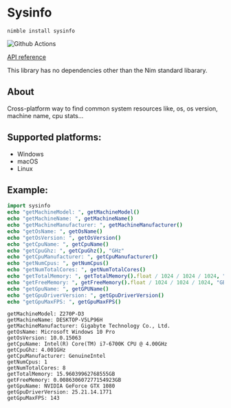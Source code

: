 # Sysinfo

`nimble install sysinfo`

![Github Actions](https://github.com/treeform/sysinfo/workflows/Github%20Actions/badge.svg)

[API reference](https://nimdocs.com/treeform/sysinfo)

This library has no dependencies other than the Nim standard libarary.

## About

Cross-platform way to find common system resources like, os, os version, machine name, cpu stats...

## Supported platforms:

* Windows
* macOS
* Linux

## Example:

```nim
import sysinfo
echo "getMachineModel: ", getMachineModel()
echo "getMachineName: ", getMachineName()
echo "getMachineManufacturer: ", getMachineManufacturer()
echo "getOsName: ", getOsName()
echo "getOsVersion: ", getOsVersion()
echo "getCpuName: ", getCpuName()
echo "getCpuGhz: ", getCpuGhz(), "GHz"
echo "getCpuManufacturer: ", getCpuManufacturer()
echo "getNumCpus: ", getNumCpus()
echo "getNumTotalCores: ", getNumTotalCores()
echo "getTotalMemory: ", getTotalMemory().float / 1024 / 1024 / 1024, "GB"
echo "getFreeMemory: ", getFreeMemory().float / 1024 / 1024 / 1024, "GB"
echo "getGpuName: ", getGPUName()
echo "getGpuDriverVersion: ", getGpuDriverVersion()
echo "getGpuMaxFPS: ", getGpuMaxFPS()
```

```
getMachineModel: Z270P-D3
getMachineName: DESKTOP-V5LP96H
getMachineManufacturer: Gigabyte Technology Co., Ltd.
getOsName: Microsoft Windows 10 Pro
getOsVersion: 10.0.15063
getCpuName: Intel(R) Core(TM) i7-6700K CPU @ 4.00GHz
getCpuGhz: 4.001GHz
getCpuManufacturer: GenuineIntel
getNumCpus: 1
getNumTotalCores: 8
getTotalMemory: 15.96039962768555GB
getFreeMemory: 0.008630607277154923GB
getGpuName: NVIDIA GeForce GTX 1080
getGpuDriverVersion: 25.21.14.1771
getGpuMaxFPS: 143
```
